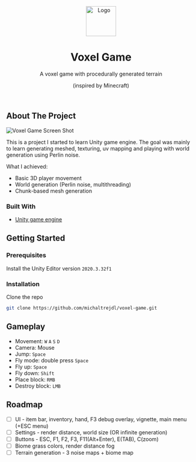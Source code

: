 <div align="center">
  <img src="Exports/icon.png" alt="Logo" width="80" height="80">

  <h1 align="center">Voxel Game</h1>

  <p align="center">
    A voxel game with procedurally generated terrain
  </p>
  <p align="center">
    (inspired by Minecraft)
  </p>
  <br>
</div>



## About The Project

![Voxel Game Screen Shot](Exports/Screenshot2.jpg)

This is a project I started to learn Unity game engine.
The goal was mainly to learn generating meshed, texturing, uv mapping and playing with world generation using Perlin noise.

What I achieved:
* Basic 3D player movement
* World generation (Perlin noise, multithreading)
* Chunk-based mesh generation


### Built With

* [Unity game engine](https://unity3d.com/)


## Getting Started

### Prerequisites

Install the Unity Editor version `2020.3.32f1`

### Installation

Clone the repo
   ```sh
   git clone https://github.com/michaltrejdl/voxel-game.git
   ```


## Gameplay

* Movement: `W` `A` `S` `D`
* Camera: Mouse
* Jump: `Space`
* Fly mode: double press `Space`
* Fly up: `Space`
* Fly down: `Shift`
* Place block: `RMB`
* Destroy block: `LMB`


<!-- ROADMAP -->
## Roadmap

- [ ] UI - item bar, inventory, hand, F3 debug overlay, vignette, main menu (+ESC menu)
- [ ] Settings - render distance, world size (OR infinite generation)
- [ ] Buttons - ESC, F1, F2, F3, F11(Alt+Enter), E(TAB), C(zoom)
- [ ] Biome grass colors, render distance fog
- [ ] Terrain generation - 3 noise maps + biome map
